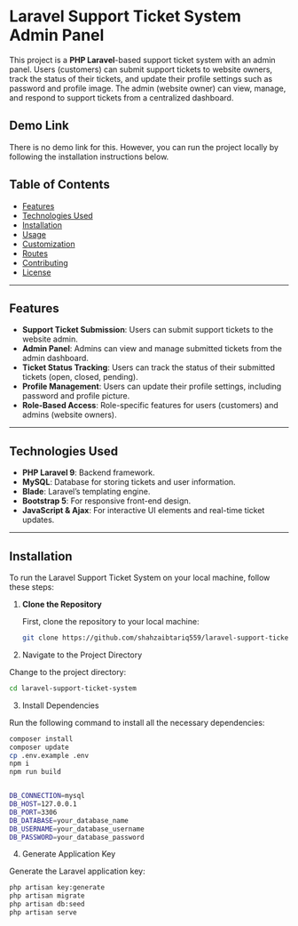 # Laravel Support Ticket System Admin Panel

This project is a **PHP Laravel**-based support ticket system with an admin panel. Users (customers) can submit support tickets to website owners, track the status of their tickets, and update their profile settings such as password and profile image. The admin (website owner) can view, manage, and respond to support tickets from a centralized dashboard.

## Demo Link

There is no demo link for this. However, you can run the project locally by following the installation instructions below.

## Table of Contents

- [Features](#features)
- [Technologies Used](#technologies-used)
- [Installation](#installation)
- [Usage](#usage)
- [Customization](#customization)
- [Routes](#routes)
- [Contributing](#contributing)
- [License](#license)

---

## Features

- **Support Ticket Submission**: Users can submit support tickets to the website admin.
- **Admin Panel**: Admins can view and manage submitted tickets from the admin dashboard.
- **Ticket Status Tracking**: Users can track the status of their submitted tickets (open, closed, pending).
- **Profile Management**: Users can update their profile settings, including password and profile picture.
- **Role-Based Access**: Role-specific features for users (customers) and admins (website owners).

---

## Technologies Used

- **PHP Laravel 9**: Backend framework.
- **MySQL**: Database for storing tickets and user information.
- **Blade**: Laravel’s templating engine.
- **Bootstrap 5**: For responsive front-end design.
- **JavaScript & Ajax**: For interactive UI elements and real-time ticket updates.

---

## Installation

To run the Laravel Support Ticket System on your local machine, follow these steps:

1. **Clone the Repository**

   First, clone the repository to your local machine:

   ```bash
   git clone https://github.com/shahzaibtariq559/laravel-support-ticket-system.git

2. Navigate to the Project Directory

Change to the project directory:

```bash
cd laravel-support-ticket-system
```

3. Install Dependencies

Run the following command to install all the necessary dependencies:


```bash
composer install
composer update
cp .env.example .env
npm i
npm run build


DB_CONNECTION=mysql
DB_HOST=127.0.0.1
DB_PORT=3306
DB_DATABASE=your_database_name
DB_USERNAME=your_database_username
DB_PASSWORD=your_database_password
```

4. Generate Application Key

Generate the Laravel application key:

```bash
php artisan key:generate
php artisan migrate
php artisan db:seed
php artisan serve

```
